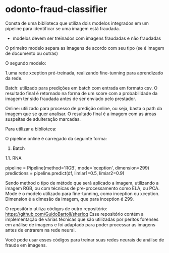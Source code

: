 odonto-fraud-classifier
==============================

Consta de uma biblioteca que utiliza dois modelos integrados em um pipeline para identificar se uma imagem está fraudada. 

* modelos devem ser treinados com imagens fraudadas e não fraudadas

O primeiro modelo separa as imagens de acordo com seu tipo (se é imagem de documento ou outras)

O segundo modelo:

1.uma rede xception pré-treinada, realizando fine-tunning para aprendizado da rede. 

Batch: utilizado para predições em batch com entrada em formato csv. O resultado final é retornado na forma de um score com a probabilidade da imagem ter sido fraudada antes de ser enviado pelo prestador.

Online: utilizado para processo de predição online, ou seja, basta o path da imagem que se quer analisar. O resultado final é a imagem com as áreas suspeitas de adulteração marcadas.

Para utilizar a biblioteca:

O pipeline online é carregado da seguinte forma:

1. Batch

1.1. RNA

pipeline = Pipeline(method='RGB', mode='xception',  dimension=299)
predictions = pipeline.predict(df, limiar1=0.5, limiar2=0.9)

Sendo method o tipo de método que será aplicado a imagem, utilizando a imagem RGB, ou com
técnicas de pre-processamento como ELA, ou PCA.
Mode é o modelo utilizado para fine-tunning, como inception ou xception.
Dimension é a dimesão da imagem, que para inception é 299.

O repositório utiliza códigos de outro repositório: https://github.com/GuidoBartoli/sherloq
Esse repositório contém a implementação de várias técnicas que são utilizadas por
peritos forenses em análise de imagens e foi adaptado para poder processar as imagens
antes de entrarem na rede neural.

Vocẽ pode usar esses códigos para treinar suas redes neurais de análise de fraude em imagens.